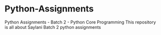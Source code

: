# Python-Assignments
Python Assignments - Batch 2 - Python Core Programming
This repository is all about Saylani Batch 2 python assignments 
